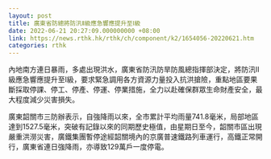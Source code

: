 ```yaml
---
layout: post
title: 廣東省防總將防汛Ⅱ級應急響應提升至Ⅰ級
date: 2022-06-21 20:27:09.000000000 +08:00
link: https://news.rthk.hk/rthk/ch/component/k2/1654056-20220621.htm
categories: rthk
---
```


內地南方連日暴雨，多處出現洪水，廣東省防汛防旱防風總指揮部決定，將防汛Ⅱ級應急響應提升至Ⅰ級，要求緊急調用各方資源力量投入抗洪搶險，重點地區要果斷採取停課、停工、停產、停運、停業措施，全力以赴確保群眾生命財產安全，最大程度減少災害損失。

廣東韶關市三防辦表示，自強降雨以來，全市累計平均雨量741.8毫米，局部地區達到1527.5毫米，突破有記錄以來的同期歷史極值，由星期日至今，韶關市區出現嚴重洪澇災害，廣鐵集團暫停途經韶關境內的京廣普速鐵路列車運行，高鐵正常開行，廣東省連日強降雨，亦導致129萬戶一度停電。
